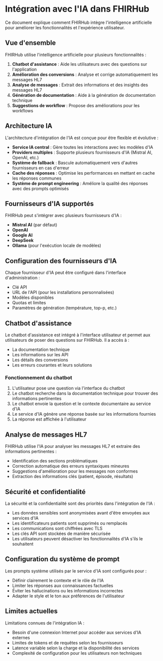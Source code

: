# Intégration avec l'IA dans FHIRHub

Ce document explique comment FHIRHub intègre l'intelligence artificielle pour améliorer les fonctionnalités et l'expérience utilisateur.

## Vue d'ensemble

FHIRHub utilise l'intelligence artificielle pour plusieurs fonctionnalités :

1. **Chatbot d'assistance** : Aide les utilisateurs avec des questions sur l'application
2. **Amélioration des conversions** : Analyse et corrige automatiquement les messages HL7
3. **Analyse de messages** : Extrait des informations et des insights des messages HL7
4. **Génération de documentation** : Aide à la génération de documentation technique
5. **Suggestions de workflow** : Propose des améliorations pour les workflows

## Architecture IA

L'architecture d'intégration de l'IA est conçue pour être flexible et évolutive :

- **Service IA central** : Gère toutes les interactions avec les modèles d'IA
- **Providers multiples** : Supporte plusieurs fournisseurs d'IA (Mistral AI, OpenAI, etc.)
- **Système de fallback** : Bascule automatiquement vers d'autres fournisseurs en cas d'erreur
- **Cache des réponses** : Optimise les performances en mettant en cache les réponses communes
- **Système de prompt engineering** : Améliore la qualité des réponses avec des prompts optimisés

## Fournisseurs d'IA supportés

FHIRHub peut s'intégrer avec plusieurs fournisseurs d'IA :

- **Mistral AI** (par défaut)
- **OpenAI**
- **Google AI**
- **DeepSeek**
- **Ollama** (pour l'exécution locale de modèles)

## Configuration des fournisseurs d'IA

Chaque fournisseur d'IA peut être configuré dans l'interface d'administration :

- Clé API
- URL de l'API (pour les installations personnalisées)
- Modèles disponibles
- Quotas et limites
- Paramètres de génération (température, top-p, etc.)

## Chatbot d'assistance

Le chatbot d'assistance est intégré à l'interface utilisateur et permet aux utilisateurs de poser des questions sur FHIRHub. Il a accès à :

- La documentation technique
- Les informations sur les API
- Les détails des conversions
- Les erreurs courantes et leurs solutions

### Fonctionnement du chatbot

1. L'utilisateur pose une question via l'interface du chatbot
2. Le chatbot recherche dans la documentation technique pour trouver des informations pertinentes
3. Le chatbot envoie la question et le contexte documentaire au service d'IA
4. Le service d'IA génère une réponse basée sur les informations fournies
5. La réponse est affichée à l'utilisateur

## Analyse de messages HL7

FHIRHub utilise l'IA pour analyser les messages HL7 et extraire des informations pertinentes :

- Identification des sections problématiques
- Correction automatique des erreurs syntaxiques mineures
- Suggestions d'amélioration pour les messages non conformes
- Extraction des informations clés (patient, épisode, résultats)

## Sécurité et confidentialité

La sécurité et la confidentialité sont des priorités dans l'intégration de l'IA :

- Les données sensibles sont anonymisées avant d'être envoyées aux services d'IA
- Les identificateurs patients sont supprimés ou remplacés
- Les communications sont chiffrées avec TLS
- Les clés API sont stockées de manière sécurisée
- Les utilisateurs peuvent désactiver les fonctionnalités d'IA s'ils le souhaitent

## Configuration du système de prompt

Les prompts système utilisés par le service d'IA sont configurés pour :

- Définir clairement le contexte et le rôle de l'IA
- Limiter les réponses aux connaissances factuelles
- Éviter les hallucinations ou les informations incorrectes
- Adapter le style et le ton aux préférences de l'utilisateur

## Limites actuelles

Limitations connues de l'intégration IA :

- Besoin d'une connexion Internet pour accéder aux services d'IA externes
- Limites de tokens et de requêtes selon les fournisseurs
- Latence variable selon la charge et la disponibilité des services
- Complexité de configuration pour les utilisateurs non techniques